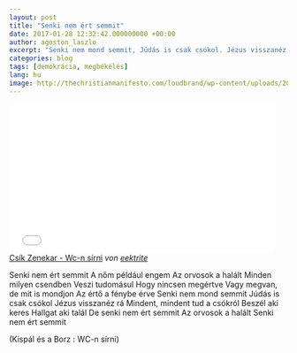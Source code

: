```yaml
---
layout: post
title: "Senki nem ért semmit"
date: 2017-01-28 12:32:42.000000000 +00:00
author: agoston_laszlo
excerpt: "Senki nem mond semmit, Júdás is csak csókol. Jézus visszanéz rá - mindent, mindent tud a csókról"
categories: blog
tags: [demokrácia, megbékélés]
lang: hu
image: http://thechristianmanifesto.com/loudbrand/wp-content/uploads/2015/07/jesus_facepalm.jpg
---
```


<iframe frameborder="0" width="480" height="270" src="//www.dailymotion.com/embed/video/x2q9h7m" allowfullscreen></iframe><br /><a href="http://www.dailymotion.com/video/x2q9h7m_csik-zenekar-wc-n-sirni_music" target="_blank">Cs&iacute;k Zenekar - Wc-n s&iacute;rni</a> <i>von <a href="http://www.dailymotion.com/eektrite" target="_blank">eektrite</a></i>

Senki nem ért semmit
A nőm például engem
Az orvosok a halált
Minden milyen csendben
Veszi tudomásul
Hogy nincsen megértve
Vagy megvan, de mit is mondjon
Az értő a fénybe érve
Senki nem mond semmit
Júdás is csak csókol
Jézus visszanéz rá
Mindent, mindent tud a csókról
Beszél aki keres
Hallgat aki talál
De senki nem ért semmit
Az orvosok a halált
Senki nem ért semmit

(Kispál és a Borz : WC-n sírni)
